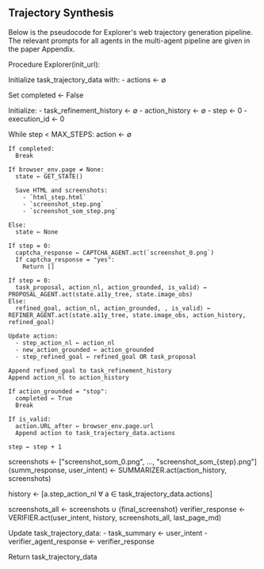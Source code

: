 ## Trajectory Synthesis 

Below is the pseudocode for Explorer's web trajectory generation pipeline. The relevant prompts for all agents in the multi-agent pipeline are given in the paper Appendix.

Procedure Explorer(init_url):

  Initialize task_trajectory_data with:
    - actions ← ∅

  Set completed ← False

  Initialize:
    - task_refinement_history ← ∅
    - action_history ← ∅
    - step ← 0
    - execution_id ← 0

  While step < MAX_STEPS:
    action ← ∅

    If completed:
      Break

    If browser_env.page ≠ None:
      state ← GET_STATE()

      Save HTML and screenshots:
        - `html_step.html`
        - `screenshot_step.png`
        - `screenshot_som_step.png`

    Else:
      state ← None

    If step = 0:
      captcha_response ← CAPTCHA_AGENT.act(`screenshot_0.png`)
      If captcha_response = "yes":
        Return []

    If step = 0:
      task_proposal, action_nl, action_grounded, is_valid⟩ ← PROPOSAL_AGENT.act(state.a11y_tree, state.image_obs)
    Else:
      refined_goal, action_nl, action_grounded, , is_valid⟩ ← REFINER_AGENT.act(state.a11y_tree, state.image_obs, action_history, refined_goal)

    Update action:
      - step_action_nl ← action_nl
      - new_action_grounded ← action_grounded
      - step_refined_goal ← refined_goal OR task_proposal

    Append refined_goal to task_refinement_history
    Append action_nl to action_history

    If action_grounded = "stop":
      completed ← True
      Break

    If is_valid:
      action.URL_after ← browser_env.page.url
      Append action to task_trajectory_data.actions

    step ← step + 1

  screenshots ← ["screenshot_som_0.png", ..., "screenshot_som_{step}.png"]
  ⟨summ_response, user_intent⟩ ← SUMMARIZER.act(action_history, screenshots)

  history ← [a.step_action_nl ∀ a ∈ task_trajectory_data.actions]

  screenshots_all ← screenshots ∪ {final_screenshot}
  verifier_response ← VERIFIER.act(user_intent, history, screenshots_all, last_page_md)

  Update task_trajectory_data:
    - task_summary ← user_intent
    - verifier_agent_response ← verifier_response

  Return task_trajectory_data